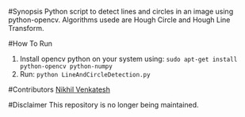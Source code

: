 #Synopsis
Python script to detect lines and circles in an image using python-opencv. Algorithms usede are Hough Circle and Hough Line Transform.

#How To Run
1. Install opencv python on your system using: ```sudo apt-get install python-opencv python-numpy```
2. Run: ```python LineAndCircleDetection.py```

#Contributors
[Nikhil Venkatesh](https://github.com/nikv96)

#Disclaimer
This repository is no longer being maintained.
